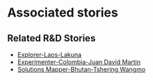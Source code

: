 # Associated stories

<!-- !!DO NOT REMOVE!! start autogenerated hyperlinks -->
## Related R&D Stories
- [Explorer\-Laos\-Lakuna](/stories/?doc=Explorers_LAO)
- [Experimenter-Colombia-Juan David Martin](/stories/?doc=Experimenters_COL)
- [Solutions Mapper\-Bhutan\-Tshering Wangmo](/stories/?doc=SolutionMappers_BTN)
<!-- !!DO NOT REMOVE!! end autogenerated hyperlinks -->